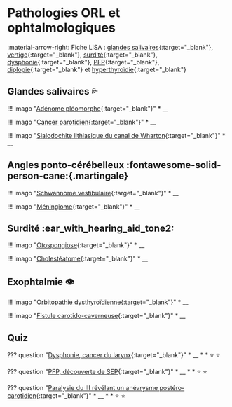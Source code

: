 # Pathologies ORL et ophtalmologiques

:material-arrow-right: Fiche LiSA : [glandes salivaires](https://livret.uness.fr/lisa/Pathologie_des_glandes_salivaires){:target="_blank"}, [vertige](https://livret.uness.fr/lisa/Vertige){:target="_blank"}, [surdité](https://livret.uness.fr/lisa/Alt%C3%A9ration_de_la_fonction_auditive){:target="_blank"}, [dysphonie](https://livret.uness.fr/lisa/Trouble_aigu_de_la_parole._Dysphonie){:target="_blank"}, [PFP](https://livret.uness.fr/lisa/Paralysie_faciale){:target="_blank"}, [diplopie](https://livret.uness.fr/lisa/Diplopie){:target="_blank"} et [hyperthyroïdie](https://livret.uness.fr/lisa/Hyperthyro%C3%AFdie){:target="_blank"}


## Glandes salivaires :sweat_drops:

!!! imago "[Adénome pléomorphe](){:target="_blank"}"
    * __

!!! imago "[Cancer parotidien](){:target="_blank"}"
    * __

!!! imago "[Sialodochite lithiasique du canal de Wharton](){:target="_blank"}"
    * __



## Angles ponto-cérébelleux :fontawesome-solid-person-cane:{.martingale}

!!! imago "[Schwannome vestibulaire](){:target="_blank"}"
    * __

!!! imago "[Méningiome](){:target="_blank"}"
    * __


## Surdité :ear_with_hearing_aid_tone2:

!!! imago "[Otospongiose](){:target="_blank"}"
    * __

!!! imago "[Cholestéatome](){:target="_blank"}"
    * __


## Exophtalmie :eye:

!!! imago "[Orbitopathie dysthyroïdienne](){:target="_blank"}"
    * __

!!! imago "[Fistule carotido-caverneuse](){:target="_blank"}"
    * __


## Quiz

??? question "[Dysphonie, cancer du larynx](){:target="_blank"}"
    * __
    * 
    * :star:  :star:
    
??? question "[PFP, découverte de SEP](){:target="_blank"}"
    * __
    * 
    * :star:  :star:

??? question "[Paralysie du III révélant un anévrysme postéro-carotidien](){:target="_blank"}"
    * __
    * 
    * :star:  :star: